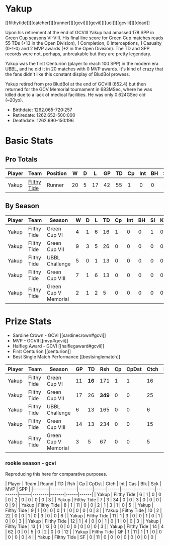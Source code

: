 # Yakup

[[filthytide]][[catcher]][[runner]][[gcvi]][[gcvii]][[uci]][[gcviii]][[dead]]

Upon his retirement at the end of GCVIII Yakup had amassed 178 SPP in Green Cup seasons VI-VIII. His final line score for Green Cup matches reads 55 TDs (+13 in the Open Division), 1 Completion, 0 Interceptions, 1 Casualty (0-1-0) and 2 MVP awards (+2 in the Open Division). The TD and SPP records were not, perhaps, unbreakable but they are pretty legendary.

Yakup was the first Centurion (player to reach 100 SPP) in the modern era UBBL, and he did it in 20 matches with 0 MVP awards. It's kind of crazy that the fans didn't like this constant display of BludBol prowess. 

Yakup retired from pro BludBol at the end of GCVIII (652.4) but then returned for the GCV Memorial tournament in 683MSec, where he was killed due to a lack of medical facilities. He was only 0.624GSec old (~20yo).

* Birthdate: 1262.065-720:257
* Retiredate: 1262.652-500:000
* Deathdate: 1262.690-150:196

# Basic Stats

## Pro Totals

| Player           | Team        | Position      | W  | D | L | GP   | TD   | Cp | Int | BH   | SI   | Ki   | MVP  | SPP  |
|------------------|-------------|---------------|----|---|---|------|------|----|-----|------|------|------|------|------|
| Yakup            | [Filthy Tide](../teams/filthytide) | Runner        |   20 |    5 |   17 |   42 |   55 |    1 |    0 |    0 |    1 |    0 |    2 |  178 |


## By Season

| Player | Team         | Season          | W  | D | L | TD   | Cp   | Int | BH   | SI   | Ki   | MVP  | SPP  |
|--------|--------------|-----------------|----|---|---|------|------|-----|------|------|------|------|------|
| Yakup  | Filthy Tide | Green Cup VI         |    4 |    1 |    6 |   16 |    1 |      0 |    0 |    1 |    0 |    0 |   51 |
| Yakup  | Filthy Tide | Green Cup VII        |    9 |    3 |    5 |   26 |    0 |      0 |    0 |    0 |    0 |    1 |   83 |
| Yakup  | Filthy Tide | UBBL Challenge       |    5 |    0 |    1 |   13 |    0 |      0 |    0 |    0 |    0 |    2 |   49 |
| Yakup  | Filthy Tide | Green Cup VIII       |    7 |    1 |    6 |   13 |    0 |      0 |    0 |    0 |    0 |    1 |   44 |
| Yakup  | Filthy Tide | Green Cup V Memorial |    2 |    1 |    2 |    5 |    0 |      0 |    0 |    0 |    0 |    0 |   15 |

# Prize Stats

* Sardine Crown - GCVI [[sardinecrown#gcvi]]
* MVP - GCVII [[mvp#gcvii]]
* Halfleg Award - GCVI [[halflegaward#gcvii]]
* First Centurion [[centurion]]
* Best Single Match Performance [[bestsinglematch]]

| Player | Team         | Season          | GP | TD  | Rsh | Cp   | CpDst | Ctch | Int | Cas  | Blk | Sck | MVP | SPP  |
|--------|--------------|-----------------|----|-----|-----|------|-------|------|-----|------|-----|-----|-----|------|
| Yakup | Filthy Tide | Green Cup VI         |    11 |   **16** |  171 |    1 |        1 |     16 |     0 |    1 |     10 |     1 |    0 |   51 |
| Yakup | Filthy Tide | Green Cup VII        |    17 |   26 |  **349** |    0 |        0 |     25 |     0 |    0 |      2 |     0 |    1 |   **83** |
| Yakup | Filthy Tide | UBBL Challenge       |     6 |   13 |  165 |    0 |        0 |      6 |     0 |    0 |      0 |     0 |    2 |   49 |
| Yakup | Filthy Tide | Green Cup VIII       |    14 |   13 |  234 |    0 |        0 |     15 |     0 |    0 |      8 |     1 |    1 |   44 |
| Yakup | Filthy Tide | Green Cup V Memorial |     3 |    5 |   67 |    0 |        0 |      5 |     0 |    0 |      3 |     0 |    0 |   15 |

### rookie season - gcvi

Reproducing this here for comparative purposes.

| Player | Team        | Round          | TD  | Rsh | Cp   | CpDst | Ctch | Int | Cas  | Blk | Sck | MVP | SPP  |
|--------|-------------|-------|------|------|------|----------|---------|------|--------|-------|------|------|
| Yakup | Filthy Tide |     6 |    1 |    0 |    0 |        0 |       2 |    0 |      0 |     0 |    0 |    3 |
| Yakup | Filthy Tide |     7 |    3 |   34 |    0 |        0 |       3 |    0 |      0 |     0 |    0 |    9 |
| Yakup | Filthy Tide |     8 |    1 |   11 |    0 |        0 |       2 |    1 |      3 |     1 |    0 |    5 |
| Yakup | Filthy Tide |     9 |    1 |    0 |    0 |        0 |       1 |    0 |      0 |     0 |    0 |    3 |
| Yakup | Filthy Tide |    10 |    2 |   22 |    0 |        0 |       1 |    0 |      3 |     0 |    0 |    6 |
| Yakup | Filthy Tide |    11 |    1 |    3 |    0 |        0 |       1 |    0 |      1 |     0 |    0 |    3 |
| Yakup | Filthy Tide |    12 |    1 |    4 |    0 |        0 |       1 |    0 |      1 |     0 |    0 |    3 |
| Yakup | Filthy Tide |    13 |    1 |   13 |    0 |        0 |       0 |    0 |      0 |     0 |    0 |    3 |
| Yakup | Filthy Tide |    14 |    4 |   62 |    0 |        0 |       5 |    0 |      2 |     0 |    0 |   12 |
| Yakup | Filthy Tide |    QF |    1 |   11 |    1 |        1 |       0 |    0 |      0 |     0 |    0 |    4 |
| Yakup | Filthy Tide |    SF |    0 |   11 |    0 |        0 |       0 |    0 |      0 |     0 |    0 |    0 |
